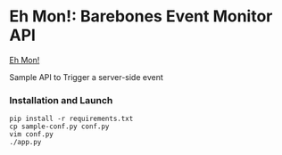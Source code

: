 # Eh Mon!: Barebones Event Monitor API

[Eh Mon!](https://youtu.be/4A-mIjGqKGo?t=73)

Sample API to Trigger a server-side event

### Installation and Launch

```
pip install -r requirements.txt
cp sample-conf.py conf.py
vim conf.py
./app.py
```
